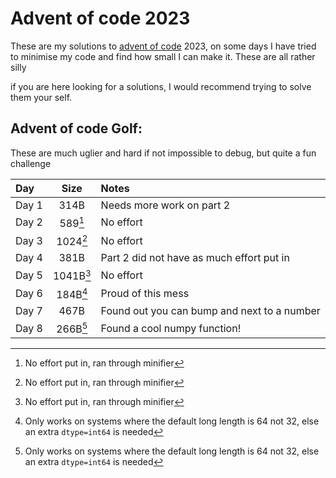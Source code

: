 # Advent of code 2023

These are my solutions to [advent of code](https://adventofcode.com/) 2023, on some days I have tried to minimise my code and find how small I can make it. These are all rather silly

if you are here looking for a solutions, I would recommend trying to solve them your self.

## Advent of code Golf:
These are much uglier and hard if not impossible to debug, but quite a fun challenge

| Day   |   Size    | Notes|
|:------|:---------:|:--|
| Day 1 |   314B    | Needs more work on part 2 |
| Day 2 |  589[^1]  | No effort |
| Day 3 | 1024[^1]  | No effort |
| Day 4 |   381B    | Part 2 did not have as much effort put in|
| Day 5 | 1041B[^1] | No effort|
| Day 6 | 184B[^2]  | Proud of this mess|
| Day 7 |   467B    | Found out you can bump and next to a number|
| Day 8 | 266B[^2]  | Found a cool numpy function!|

[^1]: No effort put in, ran through minifier
[^2]: Only works on systems where the default long length is 64 not 32, else an extra `dtype=int64` is needed